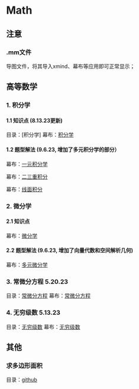 # Math

## 注意
### .mm文件
导图文件，将其导入xmind、幕布等应用即可正常显示；


## 高等数学

### 1. 积分学

#### 1.1 知识点 (8.13.23更新)

  目录：[积分学]
  幕布：[积分学](https://www.mubu.com/doc/7Eqhv5lBXWh)

#### 1.2 题型解法 (9.6.23, 增加了多元积分学的部分）

  幕布：[一元积分学](https://www.mubu.com/doc/1hGvdOlxJ5x)

  幕布：[二三重积分](https://www.mubu.com/doc/2v_HLaTD26N)

  幕布：[线面积分](https://www.mubu.com/doc/3biaZm-ix6N)

### 2. 微分学

#### 2.1 知识点

  幕布：[微分学](https://www.mubu.com/doc/3sYFf3vfzlx)

#### 2.2 题型解法 (9.6.23, 增加了向量代数和空间解析几何)

  幕布：[多元微分学](https://mubucm.com/doc/6WGwDpvxdBx)

### 3. 常微分方程 5.20.23

  目录：[常微分方程](https://github.com/ElandWoo/Math/tree/004394edae8e7b356ead1f7e1c706e0017d2616c/Calculus/Equations)
  幕布：[常微分方程](https://www.mubucm.com/doc/6DYfOAFEgRN)

### 4. 无穷级数 5.13.23

  目录：[无穷级数](https://github.com/ElandWoo/Math/tree/e71782251bc62920ff537fc06e699235612caf30/Calculus)
  幕布：[无穷级数](https://www.mubucm.com/doc/1DbAfNNxcKN)


## 其他

### 求多边形面积

  目录：[github](Others/polygonArea)

